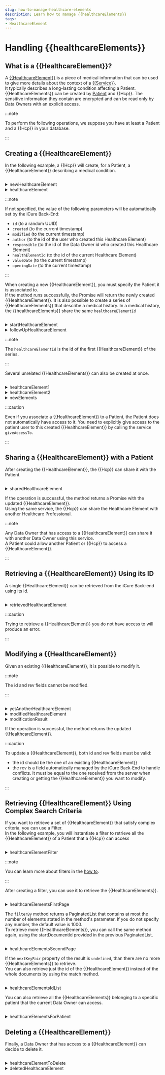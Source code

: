 ```yaml
---
slug: how-to-manage-healthcare-elements
description: Learn how to manage {{healthcareElements}}
tags:
- HealthcareElement
---
```

# Handling {{healthcareElements}}

## What is a {{HealthcareElement}}?

A [{{HealthcareElement}}](../references/classes/HealthcareElement) is a piece of medical information that can be used to give more details about the context of a [{{Service}}](../references/classes/DataSample).  
It typically describes a long-lasting condition affecting a Patient.
{{HealthcareElements}} can be created by [Patient](../references/classes/Patient) and {{Hcp}}. The sensitive information they contain are 
encrypted and can be read only by Data Owners with an explicit access.

:::note

To perform the following operations, we suppose you have at least a Patient and a {{Hcp}} in your database.

:::

## Creating a {{HealthcareElement}}

In the following example, a {{Hcp}} will create, for a Patient, a {{HealthcareElement}} describing a medical condition.

<!-- file://code-samples/{{sdk}}/how-to/manage-healthcare-elements/index.mts snippet:create a HE as data owner-->
```typescript
```
<!-- output://code-samples/{{sdk}}/how-to/manage-healthcare-elements/newHealthcareElement.txt -->
<details>
<summary>newHealthcareElement</summary>

```json
```
</details>

<!-- output://code-samples/{{sdk}}/how-to/manage-healthcare-elements/healthcareElement.txt -->
<details>
<summary>healthcareElement</summary>

```json
```
</details>

:::note

If not specified, the value of the following parameters will be automatically set by the iCure Back-End:

* `id` (to a random UUID)
* `created` (to the current timestamp)
* `modified` (to the current timestamp)
* `author` (to the id of the user who created this Healthcare Element)
* `responsible` (to the id of the Data Owner id who created this Healthcare Element)
* `healthElementId` (to the id of the current Healthcare Element)
* `valueDate` (to the current timestamp)
* `openingDate` (to the current timestamp)

:::

When creating a new {{HealthcareElement}}, you must specify the Patient it is associated to.  
If the method runs successfully, the Promise will return the newly created {{HealthcareElement}}.
It is also possible to create a series of {{HealthcareElements}} that describe a medical history. In a medical history, 
the {{healthcareElements}} share the same `healthcareElementId`

<!-- file://code-samples/{{sdk}}/how-to/manage-healthcare-elements/index.mts snippet:create multiple related HEs as data owner-->
```typescript
```
<!-- output://code-samples/{{sdk}}/how-to/manage-healthcare-elements/startHealthcareElement.txt -->
<details>
<summary>startHealthcareElement</summary>

```json
```
</details>

<!-- output://code-samples/{{sdk}}/how-to/manage-healthcare-elements/followUpHealthcareElement.txt -->
<details>
<summary>followUpHealthcareElement</summary>

```json
```
</details>

:::note

The `healthcareElementId` is the id of the first {{HealthcareElement}} of the series.

:::

Several unrelated {{HealthcareElements}} can also be created at once.

<!-- file://code-samples/{{sdk}}/how-to/manage-healthcare-elements/index.mts snippet:create multiple HEs as data owner-->
```typescript
```
<!-- output://code-samples/{{sdk}}/how-to/manage-healthcare-elements/healthcareElement1.txt -->
<details>
<summary>healthcareElement1</summary>

```json
```
</details>

<!-- output://code-samples/{{sdk}}/how-to/manage-healthcare-elements/healthcareElement2.txt -->
<details>
<summary>healthcareElement2</summary>

```json
```
</details>

<!-- output://code-samples/{{sdk}}/how-to/manage-healthcare-elements/newElements.txt -->
<details>
<summary>newElements</summary>

```text
```
</details>

:::caution

Even if you associate a {{HealthcareElement}} to a Patient, the Patient does not automatically have access to it. 
You need to explicitly give access to the patient user to this created {{HealthcareElement}} by calling the service `giveAccessTo`.

:::

## Sharing a {{HealthcareElement}} with a Patient

After creating the {{HealthcareElement}}, the {{Hcp}} can share it with the Patient.

<!-- file://code-samples/{{sdk}}/how-to/manage-healthcare-elements/index.mts snippet:HE sharing with data owner-->
```typescript
```
<!-- output://code-samples/{{sdk}}/how-to/manage-healthcare-elements/sharedHealthcareElement.txt -->
<details>
<summary>sharedHealthcareElement</summary>

```json
```
</details>

If the operation is successful, the method returns a Promise with the updated {{HealthcareElement}}.  
Using the same service, the {{Hcp}} can share the Healthcare Element with another Healthcare Professional.

:::note

Any Data Owner that has access to a {{HealthcareElement}} can share it with another Data Owner using this service.  
A Patient could allow another Patient or {{Hcp}} to access a {{HealthcareElement}}.

:::

## Retrieving a {{HealthcareElement}} Using its ID

A single {{HealthcareElement}} can be retrieved from the iCure Back-end using its id.

<!-- file://code-samples/{{sdk}}/how-to/manage-healthcare-elements/index.mts snippet:retrieve a HE as data owner-->
```typescript
```
<!-- output://code-samples/{{sdk}}/how-to/manage-healthcare-elements/retrievedHealthcareElement.txt -->
<details>
<summary>retrievedHealthcareElement</summary>

```json
```
</details>

:::caution

Trying to retrieve a {{HealthcareElement}} you do not have access to will produce an error.

:::

## Modifying a {{HealthcareElement}}

Given an existing {{HealthcareElement}}, it is possible to modify it.  

:::note

The id and rev fields cannot be modified.

:::

<!-- file://code-samples/{{sdk}}/how-to/manage-healthcare-elements/index.mts snippet:modify a HE as data owner-->
```typescript
```
<!-- output://code-samples/{{sdk}}/how-to/manage-healthcare-elements/yetAnotherHealthcareElement.txt -->
<details>
<summary>yetAnotherHealthcareElement</summary>

```json
```
</details>

<!-- output://code-samples/{{sdk}}/how-to/manage-healthcare-elements/modifiedHealthcareElement.txt -->
<details>
<summary>modifiedHealthcareElement</summary>

```json
```
</details>

<!-- output://code-samples/{{sdk}}/how-to/manage-healthcare-elements/modificationResult.txt -->
<details>
<summary>modificationResult</summary>

```json
```
</details>

If the operation is successful, the method returns the updated {{HealthcareElement}}.

:::caution

To update a {{HealthcareElement}}, both id and rev fields must be valid:

* the id should be the one of an existing {{HealthcareElement}}
* the rev is a field automatically managed by the iCure Back-End to handle conflicts. It must be equal to the one received
 from the server when creating or getting the {{HealthcareElement}} you want to modify.

:::

## Retrieving {{HealthcareElement}} Using Complex Search Criteria

If you want to retrieve a set of {{HealthcareElement}} that satisfy complex criteria, you can use a Filter.  
In the following example, you will instantiate a filter to retrieve all the {{HealthcareElement}} of a Patient that a {{Hcp}}
 can access

<!-- file://code-samples/{{sdk}}/how-to/manage-healthcare-elements/index.mts snippet:create HE filter-->
```typescript
```
<!-- output://code-samples/{{sdk}}/how-to/manage-healthcare-elements/healthcareElementFilter.txt -->
<details>
<summary>healthcareElementFilter</summary>

```json
```
</details>

:::note

You can learn more about filters in the [how to](../how-to/how-to-filter-data-with-advanced-search-criteria).

:::

After creating a filter, you can use it to retrieve the {{HealthcareElements}}.

<!-- file://code-samples/{{sdk}}/how-to/manage-healthcare-elements/index.mts snippet:use HE filter method-->
```typescript
```
<!-- output://code-samples/{{sdk}}/how-to/manage-healthcare-elements/healthcareElementsFirstPage.txt -->
<details>
<summary>healthcareElementsFirstPage</summary>

```json
```
</details>

The `filterBy` method returns a PaginatedList that contains at most the number of elements stated
 in the method's parameter. If you do not specify any number, the default value is 1000.  
To retrieve more {{HealthcareElements}}, you can call the same method again, using the startDocumentId provided in the previous PaginatedList.

<!-- file://code-samples/{{sdk}}/how-to/manage-healthcare-elements/index.mts snippet:use HE filter method second page-->
```typescript
```
<!-- output://code-samples/{{sdk}}/how-to/manage-healthcare-elements/healthcareElementsSecondPage.txt -->
<details>
<summary>healthcareElementsSecondPage</summary>

```json
```
</details>

If the `nextKeyPair` property of the result is `undefined`, than there are no more {{HealthcareElements}} to retrieve.  
You can also retrieve just the id of the {{HealthcareElement}} instead of the whole documents by using the match method.

<!-- file://code-samples/{{sdk}}/how-to/manage-healthcare-elements/index.mts snippet:use HE match method-->
```typescript
```
<!-- output://code-samples/{{sdk}}/how-to/manage-healthcare-elements/healthcareElementsIdList.txt -->
<details>
<summary>healthcareElementsIdList</summary>

```text
```
</details>

You can also retrieve all the {{HealthcareElements}} belonging to a specific patient that the current Data Owner 
can access.

<!-- file://code-samples/{{sdk}}/how-to/manage-healthcare-elements/index.mts snippet:use by patient method-->
```typescript
```
<!-- output://code-samples/{{sdk}}/how-to/manage-healthcare-elements/healthcareElementsForPatient.txt -->
<details>
<summary>healthcareElementsForPatient</summary>

```text
```
</details>

## Deleting a {{HealthcareElement}}

Finally, a Data Owner that has access to a {{HealthcareElement}} can decide to delete it.

<!-- file://code-samples/{{sdk}}/how-to/manage-healthcare-elements/index.mts snippet:delete a HE as data owner-->
```typescript
```
<!-- output://code-samples/{{sdk}}/how-to/manage-healthcare-elements/healthcareElementToDelete.txt -->
<details>
<summary>healthcareElementToDelete</summary>

```json
```
</details>

<!-- output://code-samples/{{sdk}}/how-to/manage-healthcare-elements/deletedHealthcareElement.txt -->
<details>
<summary>deletedHealthcareElement</summary>

```text
```
</details>
